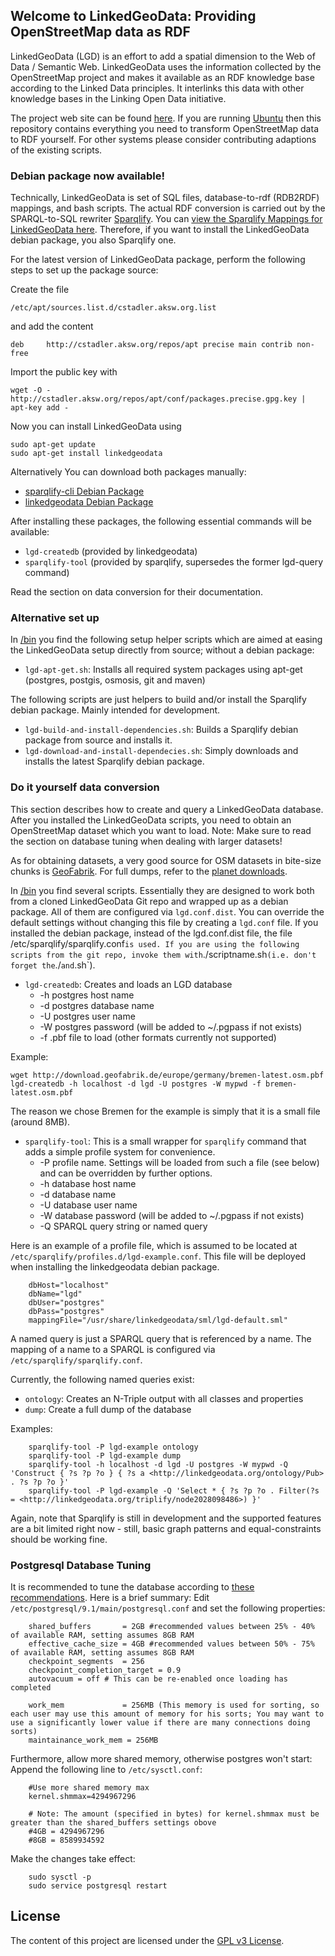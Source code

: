 ## Welcome to LinkedGeoData: Providing OpenStreetMap data as RDF
LinkedGeoData (LGD) is an effort to add a spatial dimension to the Web of Data / Semantic Web. LinkedGeoData uses the information collected by the OpenStreetMap project and makes it available as an RDF knowledge base according to the Linked Data principles. It interlinks this data with other knowledge bases in the Linking Open Data initiative.

The project web site can be found [here](http://linkedgeodata.org).
If you are running [Ubuntu](http://www.ubuntu.com) then this repository contains everything you need to transform OpenStreetMap data to RDF yourself.
For other systems please consider contributing adaptions of the existing scripts.


### Debian package now available!
Technically, LinkedGeoData is set of SQL files, database-to-rdf (RDB2RDF) mappings, and bash scripts.
The actual RDF conversion is carried out by the SPARQL-to-SQL rewriter [Sparqlify](https://github.com/AKSW/Sparqlify).
You can [view the Sparqlify Mappings for LinkedGeoData here](https://raw.github.com/GeoKnow/LinkedGeoData/master/linkedgeodata-core/src/main/resources/org/aksw/linkedgeodata/sml/LinkedGeoData-Triplify-IndividualViews.sml).
Therefore, if you want to install the LinkedGeoData debian package, you also  Sparqlify one.

For the latest version of LinkedGeoData package, perform the following steps to set up the package source:

Create the file

    /etc/apt/sources.list.d/cstadler.aksw.org.list

and add the content

    deb     http://cstadler.aksw.org/repos/apt precise main contrib non-free

Import the public key with

    wget -O - http://cstadler.aksw.org/repos/apt/conf/packages.precise.gpg.key | apt-key add -


Now you can install LinkedGeoData using

    sudo apt-get update
    sudo apt-get install linkedgeodata


Alternatively You can download both packages manually:
* [sparqlify-cli Debian Package](http://cstadler.aksw.org/repos/apt/pool/main/s/sparqlify-cli/)
* [linkedgeodata Debian Package](http://cstadler.aksw.org/repos/apt/pool/main/l/linkedgeodata/)


After installing these packages, the following essential commands will be available:
* `lgd-createdb` (provided by linkedgeodata)
* `sparqlify-tool` (provided by sparqlify, supersedes the former lgd-query command)


Read the section on data conversion for their documentation.

### Alternative set up
In [/bin](https://github.com/GeoKnow/LinkedGeoData/tree/master/linkedgeodata-cli/bin) you find the following setup helper scripts which are aimed at easing the LinkedGeoData setup directly from source; without a debian package:

* `lgd-apt-get.sh`: Installs all required system packages using apt-get (postgres, postgis, osmosis, git and maven)

The following scripts are just helpers to build and/or install the Sparqlify debian package. Mainly intended for development.

* `lgd-build-and-install-dependencies.sh`: Builds a Sparqlify debian package from source and installs it.
* `lgd-download-and-install-dependecies.sh`: Simply downloads and installs the latest Sparqlify debian package.


### Do it yourself data conversion
This section describes how to create and query a LinkedGeoData database. After you installed the LinkedGeoData scripts, you need to obtain an OpenStreetMap dataset which you want to load.
Note: Make sure to read the section on database tuning when dealing with larger datasets!

As for obtaining datasets, a very good source for OSM datasets in bite-size chunks is [GeoFabrik](http://download.geofabrik.de). For full dumps, refer to the [planet downloads](http://planet.openstreetmap.org/).

In [/bin](https://github.com/GeoKnow/LinkedGeoData/tree/master/linkedgeodata-cli/bin) you find several scripts. Essentially they are designed to work both from a cloned LinkedGeoData Git repo and wrapped up as a debian package.
All of them are configured via `lgd.conf.dist`. You can override the default settings without changing this file by creating a `lgd.conf` file.
If you installed the debian package, instead of the lgd.conf.dist file, the file /etc/sparqlify/sparqlify.conf` is used.
If you are using the following scripts from the git repo, invoke them with `./scriptname.sh` (i.e. don't forget the `./` and `.sh`).

* `lgd-createdb`: Creates and loads an LGD database
  * -h  postgres host name
  * -d  postgres database name
  * -U  postgres user name
  * -W  postgres password (will be added to ~/.pgpass if not exists)
  * -f  .pbf file to load (other formats currently not supported)

Example:

    wget http://download.geofabrik.de/europe/germany/bremen-latest.osm.pbf
    lgd-createdb -h localhost -d lgd -U postgres -W mypwd -f bremen-latest.osm.pbf

The reason we chose Bremen for the example is simply that it is a small file (around 8MB).


* `sparqlify-tool`: This is a small wrapper for `sparqlify` command that adds a simple profile system for convenience.
  * -P  profile name. Settings will be loaded from such a file (see below) and can be overridden by further options.
  * -h  database host name
  * -d  database name
  * -U  database user name
  * -W  database password (will be added to ~/.pgpass if not exists)
  * -Q  SPARQL query string or named query


Here is an example of a profile file, which is assumed to be located at `/etc/sparqlify/profiles.d/lgd-example.conf`.
This file will be deployed when installing the linkedgeodata debian package.

        dbHost="localhost"
        dbName="lgd"
        dbUser="postgres"
        dbPass="postgres"
        mappingFile="/usr/share/linkedgeodata/sml/lgd-default.sml"


A named query is just a SPARQL query that is referenced by a name.
The mapping of a name to a SPARQL is configured via `/etc/sparqlify/sparqlify.conf`.

Currently, the following named queries exist:

* `ontology`: Creates an N-Triple output with all classes and properties
* `dump`: Create a full dump of the database

Examples:

        sparqlify-tool -P lgd-example ontology
        sparqlify-tool -P lgd-example dump
        sparqlify-tool -h localhost -d lgd -U postgres -W mypwd -Q 'Construct { ?s ?p ?o } { ?s a <http://linkedgeodata.org/ontology/Pub> . ?s ?p ?o }'
        sparqlify-tool -P lgd-example -Q 'Select * { ?s ?p ?o . Filter(?s = <http://linkedgeodata.org/triplify/node2028098486>) }'

Again, note that Sparqlify is still in development and the supported features are a bit limited right now - still, basic graph patterns and equal-constraints should be working fine.


### Postgresql Database Tuning
It is recommended to tune the database according to [these recommendations](http://wiki.postgresql.org/wiki/Tuning_Your_PostgreSQL_Server). Here is a brief summary:
Edit `/etc/postgresql/9.1/main/postgresql.conf` and set the following properties:

        shared_buffers       = 2GB #recommended values between 25% - 40% of available RAM, setting assumes 8GB RAM
        effective_cache_size = 4GB #recommended values between 50% - 75% of available RAM, setting assumes 8GB RAM
        checkpoint_segments  = 256
        checkpoint_completion_target = 0.9
        autovacuum = off # This can be re-enabled once loading has completed

        work_mem             = 256MB (This memory is used for sorting, so each user may use this amount of memory for his sorts; You may want to use a significantly lower value if there are many connections doing sorts)
        maintainance_work_mem = 256MB


Furthermore, allow more shared memory, otherwise postgres won't start:
Append the following line to `/etc/sysctl.conf`:

        #Use more shared memory max
        kernel.shmmax=4294967296

        # Note: The amount (specified in bytes) for kernel.shmmax must be greater than the shared_buffers settings obove
        #4GB = 4294967296
        #8GB = 8589934592

Make the changes take effect:

        sudo sysctl -p
        sudo service postgresql restart

## License
The content of this project are licensed under the [GPL v3 License](https://github.com/GeoKnow/LinkedGeoData/blob/master/LICENSE).

